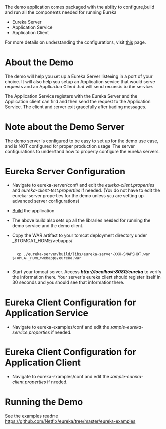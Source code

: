The demo application comes packaged with the ability to configure,build and run all the components needed for running Eureka

* Eureka Server
* Application Service
* Application Client

For more details on understanding the configurations, visit [this](https://github.com/Netflix/eureka/wiki/Configuring-Eureka) page.

# About the Demo

The demo will help you set up a Eureka Server listening in a port of your choice. It will also help you setup an Application service that would serve requests and an Application Client that will send requests to the service.

The Application Service registers with the Eureka Server and the Application client can find and then send the request to the Application Service. The client and server exit gracefully after trading messages.

# Note about the Demo Server

The demo server is configured to be easy to set up for the demo use case, and is NOT configured for proper production usage. The server configurations to understand how to properly configure the eureka servers.

# Eureka Server Configuration

* Navigate to eureka-server/conf/ and edit the _eureka-client.properties_ and _eureka-client-test.properties_ if needed. (You do not have to edit the eureka-server.properties for the demo unless you are setting up advanced server configurations)
 
* [Build](https://github.com/Netflix/eureka/wiki/Building-Eureka-Client-and-Server) the application.

* The above build also sets up all the libraries needed for running the demo service and the demo client.

* Copy the WAR artifact to your tomcat deployment directory under _$TOMCAT_HOME/webapps/ 

    <pre><code>
    cp ./eureka-server/build/libs/eureka-server-XXX-SNAPSHOT.war $TOMCAT_HOME/webapps/eureka.war
    </pre></code> 

* Start your tomcat server. Access _**http://localhost:8080/eureka**_ to verify the information there. Your server's eureka client should register itself in 30 seconds and you should see that information there.

# Eureka Client Configuration for Application Service

* Navigate to eureka-examples/conf and edit the _sample-eureka-service.properties_ if needed.

# Eureka Client Configuration for Application Client

* Navigate to eureka-examples/conf and edit the _sample-eureka-client.properties_ if needed.

# Running the Demo

See the examples readme https://github.com/Netflix/eureka/tree/master/eureka-examples